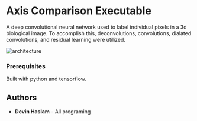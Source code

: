 # Axis Comparison Executable

A deep convolutional neural network used to label individual pixels in a 3d biological image. To accomplish this, deconvolutions, convolutions, dialated convolutions, and residual learning were utilized. 

![architecture](https://user-images.githubusercontent.com/26472881/33960714-9ae618d8-e019-11e7-870a-36b03e391e6f.png)

### Prerequisites

Built with python and tensorflow.

## Authors

* **Devin Haslam** - All programing

